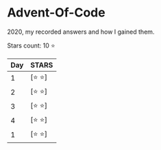 # Advent-Of-Code
2020, my recorded answers and how I gained them. 

Stars count: 10 :star:

Day | STARS |
------------ | ------------ | 
1 |[:star: :star:]|| :star: :star: |
2 |[:star: :star:]|| :star: :star: |
3 |[:star: :star:]|| :star: :star: |
4 |[:star: :star:]|| :star: :star: |
1 |[:star: :star:] |
